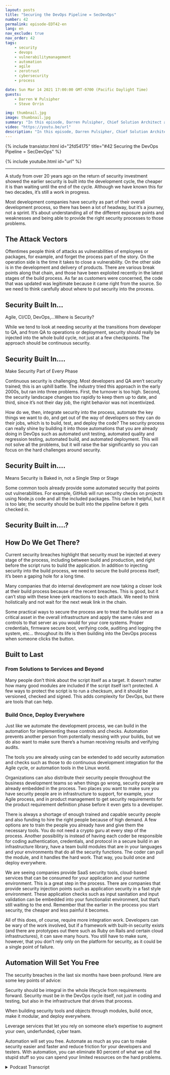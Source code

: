 ```yaml
---
layout: posts
title: "Securing the DevOps Pipeline = SecDevOps"
number: 42
permalink: episode-EDT42-en
lang: en
nav_exclude: true
nav_order: 42
tags:
    - security
    - devops
    - vulnerabilitymanagement
    - automation
    - agile
    - zerotrust
    - cybersecurity
    - process

date: Sun Mar 14 2021 17:00:00 GMT-0700 (Pacific Daylight Time)
guests:
    - Darren W Pulsipher
    - Steve Orrin

img: thumbnail.jpg
image: thumbnail.jpg
summary: "In this episode, Darren Pulsipher, Chief Solution Architect at Intel, and Steve Orrin, CTO of Intel, Federal, discuss why and how the DevOps pipeline must be secured. The only way to deliver solid, resilient, and secure code is if security is built in, and the earlier the better."
video: "https://youtu.be/url"
description: "In this episode, Darren Pulsipher, Chief Solution Architect at Intel, and Steve Orrin, CTO of Intel, Federal, discuss why and how the DevOps pipeline must be secured. The only way to deliver solid, resilient, and secure code is if security is built in, and the earlier the better."
---
```


<div>
{% include transistor.html id="2fd54175" title="#42 Securing the DevOps Pipeline = SecDevOps" %}

{% include youtube.html id="url" %}
</div>

---

A study from over 20 years ago on the return of security investment showed the earlier security is built into the development cycle, the cheaper it is than waiting until the end of the cycle. Although we have known this for two decades, it’s still a work in progress. 

Most development companies have security as part of their overall development process, so there has been a lot of headway, but it’s a journey, not a sprint. It’s about understanding all of the different exposure points and weaknesses and being able to provide the right security processes to those problems. 

## The Attack Vectors

Oftentimes people think of attacks as vulnerabilities of employees or packages, for example, and forget the process part of the story. On the operation side is the time it takes to close a vulnerability. On the other side is in the development and delivery of products. There are various break points along that chain, and those have been exploited recently in the latest stages of the build process. As far as customers were concerned, the code that was updated was legitimate because it came right from the source. So we need to think carefully about where to put security into the process. 

## Security Built In...

Agile, CI/CD, DevOps,…Where is Security?

While we tend to look at needing security at the transitions from developer to QA, and from QA to operations or deployment, security should really be injected into the whole build cycle, not just at a few checkpoints. The approach should be continuous security. 

## Security Built In….

Make Security Part of Every Phase

Continuous security is challenging. Most developers and QA aren’t security trained; this is an uphill battle. The industry tried this approach in the early 2000s, but ran into three problems. First, the turnover is too high. Second, the security landscape changes too rapidly to keep them up to date, and third, since it’s not their day job, the right behavior was not incentivized. 

How do we, then, integrate security into the process, automate the key things we want to do, and get out of the way of developers so they can do their jobs, which is to build, test, and deploy the code? The security process can really shine by building it into those automations that you are already doing in DevOps such as automated unit testing, automated quality and regression testing, automated build, and automated deployment. This will not solve all the problems, but it will raise the bar significantly so you can focus on the hard challenges around security.

## Security Built in….

Means Security is Baked in, not a Single Step or Stage

Some common tools already provide some automated security that points out vulnerabilities. For example, GitHub will run security checks on projects using Node.js code and all the included packages. This can be helpful, but it is too late; the security should be built into the pipeline before it gets checked in. 

## Security Built in….?

## How Do We Get There?

Current security breaches highlight that security must be injected at every stage of the process, including between build and production, and right before the script runs to build the application. In addition to injecting security into the build process, we need to secure the build process itself; it’s been a gaping hole for a long time. 

Many companies that do internal development are now taking a closer look at their build process because of the recent breaches. This is good, but it can’t stop with these knee-jerk reactions to each attack. We need to think holistically and not wait for the next weak link in the chain. 

Some practical ways to secure the process are to treat the build server as a critical asset in the overall infrastructure and apply the same rules and controls to that server as you would for your core systems. Proper credentials, firmware secure boot, verifying code, auditing and logging the system, etc… throughout its life is then building into the DevOps process when someone clicks the button.

## Built to Last

### From Solutions to Services and Beyond

Many people don’t think about the script itself as a target. It doesn’t matter how many good modules are included if the script itself isn’t protected. A few ways to protect the script is to run a checksum, and it should be versioned, checked and signed. This adds complexity for DevOps, but there are tools that can help. 

### Build Once, Deploy Everywhere

Just like we automate the development process, we can build in the automation for implementing these controls and checks.  Automation prevents another person from potentially messing with your builds, but we do also want to make sure there’s a human receiving results and verifying audits.  

The tools you are already using can be extended to add security automation and checks such as those to do continuous development integration for the Agile cycle, or automation tools in the Linux world. 

Organizations can also distribute their security people throughout the business development teams so when things go wrong, security people are already embedded in the process. Two places you want to make sure you have security people are in infrastructure to support, for example, your Agile process, and in product management to get security requirements for the product requirement definition phase before it even gets to a developer. 

There is always a shortage of enough trained and capable security people and also funding to hire the right people because of high demand. A few options are to train the people you already have and give them the necessary tools. You do not need a crypto guru at every step of the process. Another possibility is instead of having each coder be responsible for coding authentication, credentials, and protocol in a secure build in an infrastructure library, have a team build modules that are in your languages and your environments that do all the security functions. The coder can pull the module, and it handles the hard work.  That way, you build once and deploy everywhere. 

We are seeing companies provide SaaS security tools, cloud-based services that can be consumed for your application and your runtime environment. This is a great step in the process. There are companies that provide security injection points such as application security in a fast style environment. These application checks such as input sanitation and input validation can be embedded into your functionalist environment, but that’s still waiting to the end. Remember that the earlier in the process you start security, the cheaper and less painful it becomes. 

All of this does, of course, require more integration work. Developers can be wary of the work involved, but if a framework with built-in security exists (and there are prototypes out there such as Ruby on Rails and certain cloud infrastructures), it can save many hours. You still have to make sure, however, that you don’t rely only on the platform for security, as it could be a single point of failure. 

## Automation Will Set You Free

The security breaches in the last six months have been profound. Here are some key points of advice: 

Security should be integral in the whole lifecycle from requirements forward. Security must be in the DevOps cycle itself, not just in coding and testing, but also in the infrastructure that drives that process. 

When building security tools and objects through modules, build once, make it modular, and deploy everywhere. 

Leverage services that let you rely on someone else’s expertise to augment your own, underfunded, cyber team. 

Automation will set you free. Automate as much as you can to make security easier and faster and reduce friction for your developers and testers. With automation, you can eliminate 80 percent of what we call the stupid stuff so you can spend your limited resources on the hard problems. 



<details>
<summary> Podcast Transcript </summary>

<p></p>

</details>
